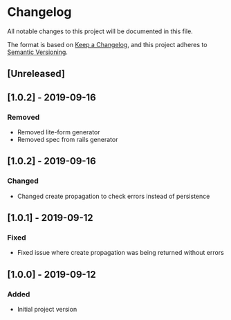 # Changelog
All notable changes to this project will be documented in this file.

The format is based on [Keep a Changelog](https://keepachangelog.com/en/1.0.0/),
and this project adheres to [Semantic Versioning](https://semver.org/spec/v2.0.0.html).

## [Unreleased]

## [1.0.2] - 2019-09-16
### Removed
- Removed lite-form generator
- Removed spec from rails generator

## [1.0.2] - 2019-09-16
### Changed
- Changed create propagation to check errors instead of persistence

## [1.0.1] - 2019-09-12
### Fixed
- Fixed issue where create propagation was being returned without errors

## [1.0.0] - 2019-09-12
### Added
- Initial project version
